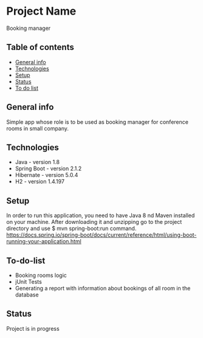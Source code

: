 # Project Name
Booking manager
## Table of contents
* [General info](#general-info)
* [Technologies](#technologies)
* [Setup](#setup)
* [Status](#status)
* [To do list](#to-do-list)

## General info
Simple app whose role is to be used as booking manager for conference rooms in small company.

## Technologies
* Java - version 1.8
* Spring Boot - version 2.1.2
* Hibernate - version 5.0.4
* H2 - version 1.4.197

## Setup
In order to run this application, you need to have Java 8 nd Maven installed on your machine. 
After downloading it and unzipping go to the project directory and use $ mvn spring-boot:run command.
https://docs.spring.io/spring-boot/docs/current/reference/html/using-boot-running-your-application.html

## To-do-list
* Booking rooms logic
* jUnit Tests
* Generating a report with information about bookings of all room in the database

## Status
Project is in progress
